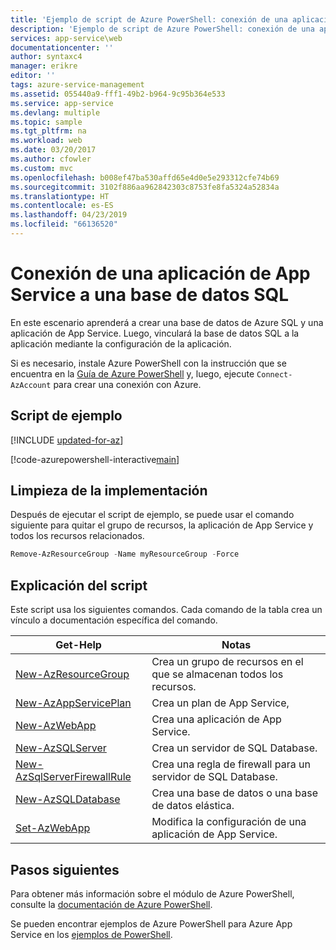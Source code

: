 ```yaml
---
title: 'Ejemplo de script de Azure PowerShell: conexión de una aplicación a una base de datos SQL | Microsoft Docs'
description: 'Ejemplo de script de Azure PowerShell: conexión de una aplicación de App Service a una base de datos SQL'
services: app-service\web
documentationcenter: ''
author: syntaxc4
manager: erikre
editor: ''
tags: azure-service-management
ms.assetid: 055440a9-fff1-49b2-b964-9c95b364e533
ms.service: app-service
ms.devlang: multiple
ms.topic: sample
ms.tgt_pltfrm: na
ms.workload: web
ms.date: 03/20/2017
ms.author: cfowler
ms.custom: mvc
ms.openlocfilehash: b008ef47ba530affd65e4d0e5e293312cfe74b69
ms.sourcegitcommit: 3102f886aa962842303c8753fe8fa5324a52834a
ms.translationtype: HT
ms.contentlocale: es-ES
ms.lasthandoff: 04/23/2019
ms.locfileid: "66136520"
---
```

# <a name="connect-an-app-service-app-to-a-sql-database"></a>Conexión de una aplicación de App Service a una base de datos SQL

En este escenario aprenderá a crear una base de datos de Azure SQL y una aplicación de App Service. Luego, vinculará la base de datos SQL a la aplicación mediante la configuración de la aplicación.

Si es necesario, instale Azure PowerShell con la instrucción que se encuentra en la [Guía de Azure PowerShell](/powershell/azure/overview) y, luego, ejecute `Connect-AzAccount` para crear una conexión con Azure.

## <a name="sample-script"></a>Script de ejemplo

[!INCLUDE [updated-for-az](../../../includes/updated-for-az.md)]

[!code-azurepowershell-interactive[main](../../../powershell_scripts/app-service/connect-to-sql/connect-to-sql.ps1?highlight=13 "Connect an app to a SQL database")]

## <a name="clean-up-deployment"></a>Limpieza de la implementación 

Después de ejecutar el script de ejemplo, se puede usar el comando siguiente para quitar el grupo de recursos, la aplicación de App Service y todos los recursos relacionados.

```powershell
Remove-AzResourceGroup -Name myResourceGroup -Force
```

## <a name="script-explanation"></a>Explicación del script

Este script usa los siguientes comandos. Cada comando de la tabla crea un vínculo a documentación específica del comando.

| Get-Help | Notas |
|---|---|
| [New-AzResourceGroup](/powershell/module/az.resources/new-azresourcegroup) | Crea un grupo de recursos en el que se almacenan todos los recursos. |
| [New-AzAppServicePlan](/powershell/module/az.websites/new-azappserviceplan) | Crea un plan de App Service, |
| [New-AzWebApp](/powershell/module/az.websites/new-azwebapp) | Crea una aplicación de App Service. |
| [New-AzSQLServer](/powershell/module/az.sql/new-azsqlserver) | Crea un servidor de SQL Database. |
| [New-AzSqlServerFirewallRule](/powershell/module/az.sql/new-azsqlserverfirewallrule) | Crea una regla de firewall para un servidor de SQL Database. |
| [New-AzSQLDatabase](/powershell/module/az.sql/new-azsqldatabase) | Crea una base de datos o una base de datos elástica. |
| [Set-AzWebApp](/powershell/module/az.websites/set-azwebapp) | Modifica la configuración de una aplicación de App Service. |

## <a name="next-steps"></a>Pasos siguientes

Para obtener más información sobre el módulo de Azure PowerShell, consulte la [documentación de Azure PowerShell](/powershell/azure/overview).

Se pueden encontrar ejemplos de Azure PowerShell para Azure App Service en los [ejemplos de PowerShell](../samples-powershell.md).
